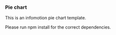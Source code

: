 ### Pie chart ###
This is an infomotion pie chart template. 

Please run npm install for the correct dependencies.